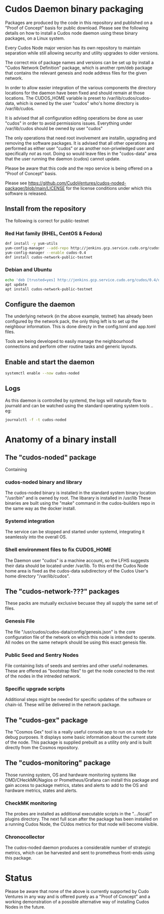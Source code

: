 # Cudos Daemon binary packaging

Packages are produced by the code in this repository and published
on a "Proof of Concept" basis for public download. Please see the following
details on how to install a Cudos node daemon using these binary packages, on a Linux system.

Every Cudos Node major version has its own repository to maintain separation while
still allowing security and utility upgrades to older versions.

The correct mix of package names and versions can be set up by install a "Cudos Network
Definition" package, which is another rpm/deb package that contains the relevant genesis
and node address files for the given network.

In order to allow easier integration of the various components the directory locations
for the daemon have been fixed and should remain at those locations. The CUDOS_HOME variable
is preset to /var/lib/cudos/cudos-data, which is owned by the user "cudos" who's home
directory is /var/lib/cudos.

It is advised that all configuration editing operations be done as user "cudos" in
order to avoid permissions issues. Everything under /var/lib/cudos should be owned
by user "cudos"

The only operations that need root involvement are installin, upgrading and removing
the software packages. It is advised that all other operations are performed as either
user "cudos" or as another non-priveledged user and specifically *not* as root. Doing 
so would leave files in the "cudos-data" area that the user running the daemon (cudos)
cannot update.

Please be aware that this code and the repo service is being offered on a "Proof of Concept" basis.

Please see https://github.com/CudoVentures/cudos-noded-packager/blob/main/LICENSE for
the license conditions under which this software is released. 

## Install from the repository

The following is correct for public-testnet

### Red Hat family (RHEL, CentOS & Fedora)

```bash
dnf install -y yum-utils
yum-config-manager --add-repo http://jenkins.gcp.service.cudo.org/cudos/cudos.repo
yum-config-manager --enable cudos-0.4
dnf install cudos-network-public-testnet
```

### Debian and Ubuntu

```bash
echo 'deb [trusted=yes] http://jenkins.gcp.service.cudo.org/cudos/0.4/debian stable main' > /etc/apt/sources.list.d/cudos.list
apt update
apt install cudos-network-public-testnet
```

## Configure the daemon

The underlying network (in the above example, testnet) has already been configured
by the network pack, the only thing left is to set up the neighbour information.
This is done directy in the config.toml and app.toml files.

Tools are being developed to easily manage the neighbourhood connections and
perform other routine tasks and generic layouts.

## Enable and start the daemon

```bash
systemctl enable --now cudos-noded
```

## Logs

As this daemon is controlled by systemd, the logs will naturally flow to journald 
and can be watched using the standard operating system tools .. eg:

```bash
journalctl -f -t cudos-noded
```

# Anatomy of a binary install

## The "cudos-noded" package
Containing

### cudos-noded binary and library
The cudos-noded binary is installed in the standard system binary location "/usr/bin" and is owned by root.
The libarary is installed in /usr/lib
These binaries are built using the "make" command in the cudos-builders repo in the same way as the docker install.

### Systemd integration
The service can be stopped and started under systemd, integrating it seamlessly into the overall OS.

### Shell environment files to fix CUDOS_HOME
The Daemon user "cudos" is a machine account, so the LFHS suggests their data should be located under /var/lib. To this end the Cudos Node home area is fixed as the cudos-data subdirectory of the Cudos User's home directory "/var/lib/cudos".

## The "cudos-network-???" packages
These packs are mutually exclusive becuase they all supply the same set of files.

### Genesis File
The file "/usr/cudos/cudos-data/config/genesis.json" is the core configuration file of the network on which this node is intended to operate. All nodes on the same netwprk should be using this exact genesis file.

### Public Seed and Sentry Nodes
File containing lists of seeds and sentries and other useful nodenames. These are offered as "bootstrap files" to get the node conected to the rest of the nodes in the intneded network.

### Specific upgrade scripts
Additional steps might be needed for specific updates of the software or chain-id. These will be delivered in the network package.

## The "cudos-gex" package
The "Cosmos Gex" tool is a really useful console app to run on a node for debug purposes. It displays some basic information about the current state of the node. This package is supplied prebuilt as a utility only and is built directly from the Cosmos repository.

## The "cudos-monitoring" package
Those running system, OS and hardware monitoring systems like OMD/CHeckMK/Nagios or Prometheus/Grafana can install this package and gain access to package metrics, states and alerts to add to the OS and hardware metrics, states and alerts.

### CheckMK monitoring
The probes are installed as additional executable scripts in the ".../local/" plugins directory. The next full scan after the package has been installed on a running Cudos Node, the CUdos metrics for that node will become visible.

### Chronocollector
The cudos-noded daemon produces a considerable number of strategic metrics, which can be harvested and sent to prometheus front-ends using this package.

# Status

Please be aware that none of the above is currently supported by Cudo Ventures in any way and is offered purely as a "Proof of Concept" and a working demonstration of a possible alternative way of installing Cudos Nodes in the future.
